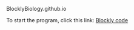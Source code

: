 BlocklyBiology.github.io

To start the program, click this link:
[Blockly code](https://jorsilver/BlocklyBiology.github.io/DNA-Blockly/)
